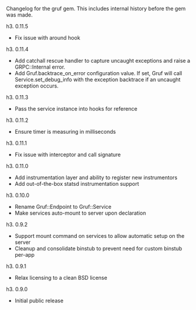 Changelog for the gruf gem. This includes internal history before the gem was made.

h3. 0.11.5

- Fix issue with around hook

h3. 0.11.4

- Add catchall rescue handler to capture uncaught exceptions and
  raise a GRPC::Internal error.
- Add Gruf.backtrace_on_error configuration value. If set, Gruf
  will call Service.set_debug_info with the exception backtrace
  if an uncaught exception occurs.

h3. 0.11.3

- Pass the service instance into hooks for reference

h3. 0.11.2

- Ensure timer is measuring in milliseconds

h3. 0.11.1

- Fix issue with interceptor and call signature

h3. 0.11.0

- Add instrumentation layer and ability to register new instrumentors
- Add out-of-the-box statsd instrumentation support

h3. 0.10.0

- Rename Gruf::Endpoint to Gruf::Service
- Make services auto-mount to server upon declaration

h3. 0.9.2

- Support mount command on services to allow automatic setup on the server
- Cleanup and consolidate binstub to prevent need for custom binstub per-app

h3. 0.9.1

- Relax licensing to a clean BSD license

h3. 0.9.0

- Initial public release
